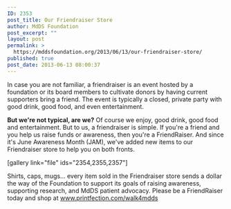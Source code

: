 ```yaml
---
ID: 2353
post_title: Our Friendraiser Store
author: MdDS Foundation
post_excerpt: ""
layout: post
permalink: >
  https://mddsfoundation.org/2013/06/13/our-friendraiser-store/
published: true
post_date: 2013-06-13 08:00:37
---
```

In case you are not familiar, a friendraiser is an event hosted by a foundation or its board members to cultivate donors by having current supporters bring a friend. The event is typically a closed, private party with good drink, good food, and even entertainment.

<strong>But we're not typical, are we?</strong> Of course we enjoy, good drink, good food and entertainment. But to us, a friendraiser is simple. If you're a friend and you help us raise funds or awareness, then you're a FriendRaiser. And since it's June Awareness Month (JAM), we've added new items to our Friendraiser store to help you on both fronts.

[gallery link="file" ids="2354,2355,2357"]

Shirts, caps, mugs... every item sold in the Friendraiser store sends a dollar the way of the Foundation to support its goals of raising awareness, supporting research, and MdDS patient advocacy. Please be a FriendRaiser today and shop at www.printfection.com/walk4mdds